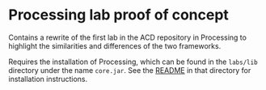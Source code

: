 # Processing lab proof of concept

Contains a rewrite of the first lab in the ACD repository in Processing to highlight the similarities and differences of the two frameworks.

Requires the installation of Processing, which can be found in the `labs/lib` directory under the name `core.jar`. See the [README](https://github.com/gregneat/ACD/tree/processing/labs/lib) in that directory for installation instructions. 
